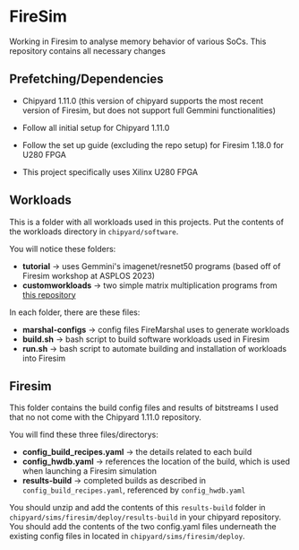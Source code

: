 # FireSim
Working in Firesim to analyse memory behavior of various SoCs. This repository contains all necessary changes 

## Prefetching/Dependencies
- Chipyard 1.11.0 (this version of chipyard supports the most recent version of Firesim, but does not support full Gemmini functionalities)
- Follow all initial setup for Chipyard 1.11.0
- Follow the set up guide (excluding the repo setup) for Firesim 1.18.0 for U280 FPGA

- This project specifically uses Xilinx U280 FPGA

## Workloads
This is a folder with all workloads used in this projects. Put the contents of the workloads directory in `chipyard/software`.

You will notice these folders:
- **tutorial** -> uses Gemmini's imagenet/resnet50 programs (based off of Firesim workshop at ASPLOS 2023)
- **customworkloads** -> two simple matrix multiplication programs from [this repository](https://github.com/stevenyuser/gemmini-stuff/tree/main)

In each folder, there are these files:
- **marshal-configs** -> config files FireMarshal uses to generate workloads
- **build.sh** -> bash script to build software workloads used in Firesim
- **run.sh** -> bash script to automate building and installation of workloads into Firesim

## Firesim
This folder contains the build config files and results of bitstreams I used that no not come with the Chipyard 1.11.0 repository. 

You will find these three files/directorys:
- **config_build_recipes.yaml** -> the details related to each build
- **config_hwdb.yaml** -> references the location of the build, which is used when launching a Firesim simulation
- **results-build** -> completed builds as described in `config_build_recipes.yaml`, referenced by `config_hwdb.yaml`

You should unzip and add the contents of this `results-build` folder in `chipyard/sims/firesim/deploy/results-build` in your chipyard repository. You should add the contents of the two config.yaml files underneath the existing config files in located in `chipyard/sims/firesim/deploy`.